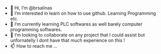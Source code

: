 - 👋 Hi, I’m @brsalinas
- 👀 I’m interested in learn on how to use github. Learning Programming etc. 
- 🌱 I’m currently learning PLC softwares as well barely computer programming softwares. 
- 💞️ I’m looking to collaborate on any project that I could assist but unfornatelly I dont have that much experience on this !  
- 📫 How to reach me ...

<!---
brsalinas/brsalinas is a ✨ special ✨ repository because its `README.md` (this file) appears on your GitHub profile.
You can click the Preview link to take a look at your changes.
--->
